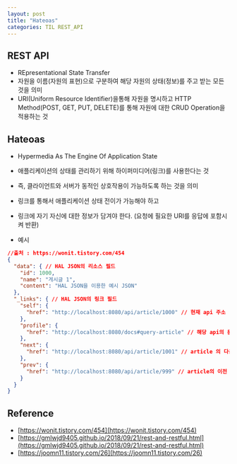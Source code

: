 ```yaml
---
layout: post
title: "Hateoas"
categories: TIL REST_API
---
```


## REST API

- REpresentational State Transfer
- 자원을 이름(자원의 표현)으로 구분하여 해당 자원의 상태(정보)를 주고 받는 모든 것을 의미
- URI(Uniform Resource Identifier)을통해 자원을 명시하고 HTTP Method(POST, GET, PUT, DELETE)를 통해 자원에 대한 CRUD Operation을 적용하는 것

## Hateoas

- Hypermedia As The Engine Of Application State
- 애플리케이션의 상태를 관리하기 위해 하이퍼미디어(링크)를 사용한다는 것
- 즉, 클라이언트와 서버가 동적인 상호작용이 가능하도록 하는 것을 의미

- 링크를 통해서 애플리케이션 상태 전이가 가능해야 하고
- 링크에 자기 자신에 대한 정보가 담겨야 한다. (요청에 필요한 URI를 응답에 포함시켜 반환)

- 예시

```JSON
//출처 : https://wonit.tistory.com/454
{
  "data": { // HAL JSON의 리소스 필드
    "id": 1000,
    "name": "게시글 1",
    "content": "HAL JSON을 이용한 예시 JSON"
  },
  "_links": { // HAL JSON의 링크 필드
    "self": {
      "href": "http://localhost:8080/api/article/1000" // 현재 api 주소
    },
    "profile": {
      "href": "http://localhost:8080/docs#query-article" // 해당 api의 문서
    },
    "next": {
      "href": "http://localhost:8080/api/article/1001" // article 의 다음 api 주소
    },
    "prev": {
      "href": "http://localhost:8080/api/article/999" // article의 이전 api 주소
    }
  }
}
```

## Reference

- [https://wonit.tistory.com/454](https://wonit.tistory.com/454)
- [https://gmlwjd9405.github.io/2018/09/21/rest-and-restful.html](https://gmlwjd9405.github.io/2018/09/21/rest-and-restful.html)
- [https://joomn11.tistory.com/26](https://joomn11.tistory.com/26)

